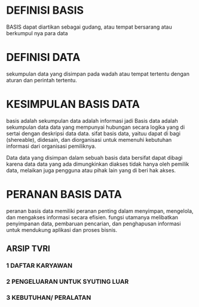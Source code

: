 # DEFINISI BASIS 
BASIS dapat diartikan  sebagai gudang, atau  tempat bersarang atau berkumpul nya para data
# DEFINISI DATA 
sekumpulan data yang disimpan pada wadah atau tempat tertentu dengan aturan dan perintah 
tertentu.
# KESIMPULAN BASIS DATA
basis adalah sekumpulan data adalah informasi jadi Basis data adalah  sekumpulan data data yang mempunyai hubungan secara logika yang di sertai dengan deskripsi data data. sifat basis data, yaituu dapat di bagi (shereable), didesain, dan diorganisasi untuk memenuhi kebutuhan informasi dari organisasi pemiliknya.

Data data yang  disimpan dalam sebuah basis data bersifat dapat dibagi karena data data yang ada dimungkinkan diakses tidak hanya oleh pemilik data, melaikan juga  pengguna atau pihak lain
yang di beri hak akses.




# PERANAN BASIS DATA
peranan basis data memiliki peranan penting dalam menyimpan, mengelola, dan mengakses informasi secara efisien. fungsi utamanya melibatkan penyimpanan data, pembaruan pencarian, dan penghapusan informasi untuk mendukung aplikasi dan proses bisnis.
##   ARSIP TVRI
### 1 DAFTAR KARYAWAN

### 2 PENGELUARAN UNTUK SYUTING LUAR
### 3 KEBUTUHAN/ PERALATAN 
